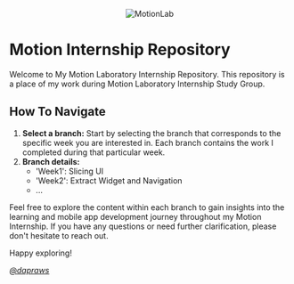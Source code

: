 <p align="center">
  <img src="https://github.com/dapraws/MotionIntern_Week1/assets/122019775/71912f44-16ea-47d9-9947-b78105f65f50" alt="MotionLab"/>
</p>

# Motion Internship Repository
Welcome to My Motion Laboratory Internship Repository. This repository is a place of my work during Motion Laboratory Internship Study Group.

## How To Navigate
1. **Select a branch:** Start by selecting the branch that corresponds to the specific week you are interested in. Each branch contains the work I completed during that particular week.
2. **Branch details:**
   - 'Week1': Slicing UI
   - 'Week2': Extract Widget and Navigation
   - ...

Feel free to explore the content within each branch to gain insights into the learning and mobile app development journey throughout my Motion Internship. If you have any questions or need further clarification, please don't hesitate to reach out.

Happy exploring! 

*[@dapraws](https://www.github.com/dapraws)*




